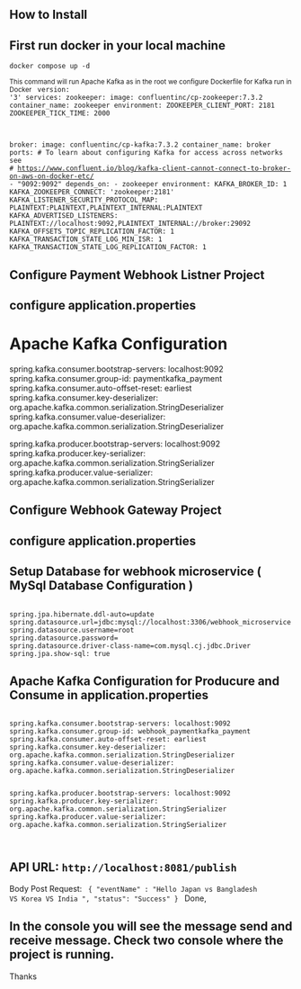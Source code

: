 ## How to Install

## First run docker in your local machine

<code>docker compose up -d</code>

<small> This command will run Apache Kafka as in the root we configure Dockerfile for Kafka run in Docker </small>
<code>
version: '3'
services:
  zookeeper:
    image: confluentinc/cp-zookeeper:7.3.2
    container_name: zookeeper
    environment:
      ZOOKEEPER_CLIENT_PORT: 2181
      ZOOKEEPER_TICK_TIME: 2000

  broker:
    image: confluentinc/cp-kafka:7.3.2
    container_name: broker
    ports:
    # To learn about configuring Kafka for access across networks see
    # https://www.confluent.io/blog/kafka-client-cannot-connect-to-broker-on-aws-on-docker-etc/
      - "9092:9092"
    depends_on:
      - zookeeper
    environment:
      KAFKA_BROKER_ID: 1
      KAFKA_ZOOKEEPER_CONNECT: 'zookeeper:2181'
      KAFKA_LISTENER_SECURITY_PROTOCOL_MAP: PLAINTEXT:PLAINTEXT,PLAINTEXT_INTERNAL:PLAINTEXT
      KAFKA_ADVERTISED_LISTENERS: PLAINTEXT://localhost:9092,PLAINTEXT_INTERNAL://broker:29092
      KAFKA_OFFSETS_TOPIC_REPLICATION_FACTOR: 1
      KAFKA_TRANSACTION_STATE_LOG_MIN_ISR: 1
      KAFKA_TRANSACTION_STATE_LOG_REPLICATION_FACTOR: 1
</code>

## Configure Payment Webhook Listner Project

## configure application.properties

# Apache Kafka Configuration
spring.kafka.consumer.bootstrap-servers: localhost:9092
spring.kafka.consumer.group-id: paymentkafka_payment
spring.kafka.consumer.auto-offset-reset: earliest
spring.kafka.consumer.key-deserializer: org.apache.kafka.common.serialization.StringDeserializer
spring.kafka.consumer.value-deserializer: org.apache.kafka.common.serialization.StringDeserializer



spring.kafka.producer.bootstrap-servers: localhost:9092
spring.kafka.producer.key-serializer: org.apache.kafka.common.serialization.StringSerializer
spring.kafka.producer.value-serializer: org.apache.kafka.common.serialization.StringSerializer




## Configure  Webhook Gateway Project 

## configure application.properties

## Setup Database for webhook microservice ( MySql Database  Configuration )
<code>
spring.jpa.hibernate.ddl-auto=update
spring.datasource.url=jdbc:mysql://localhost:3306/webhook_microservice
spring.datasource.username=root
spring.datasource.password=
spring.datasource.driver-class-name=com.mysql.cj.jdbc.Driver
spring.jpa.show-sql: true
</code>

## Apache Kafka Configuration for Producure and Consume in application.properties

<code>
spring.kafka.consumer.bootstrap-servers: localhost:9092
spring.kafka.consumer.group-id: webhook_paymentkafka_payment
spring.kafka.consumer.auto-offset-reset: earliest
spring.kafka.consumer.key-deserializer: org.apache.kafka.common.serialization.StringDeserializer
spring.kafka.consumer.value-deserializer: org.apache.kafka.common.serialization.StringDeserializer


spring.kafka.producer.bootstrap-servers: localhost:9092
spring.kafka.producer.key-serializer: org.apache.kafka.common.serialization.StringSerializer
spring.kafka.producer.value-serializer: org.apache.kafka.common.serialization.StringSerializer

</code>

## API URL: <code>http://localhost:8081/publish</code>
Body Post Request:
<code>
{
  "eventName" : "Hello Japan vs Bangladesh VS Korea VS India ",
  "status": "Success"
}
</code>
Done, 

## In the console you will see the message send and receive message. Check two console where the project is running.

Thanks


